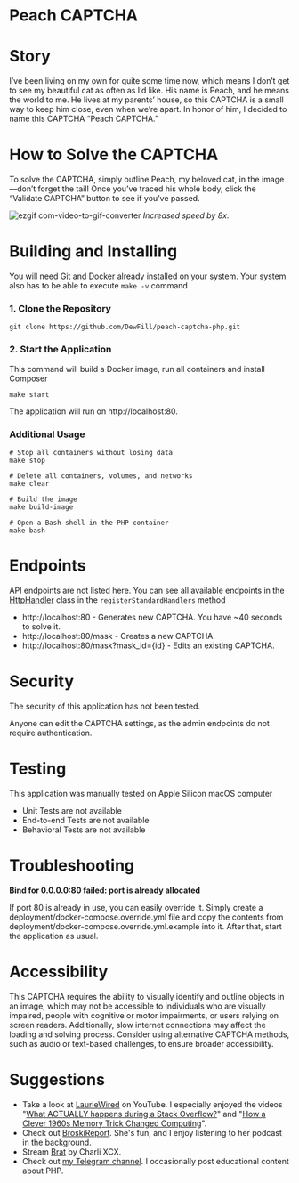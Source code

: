 # Peach CAPTCHA


# Story
I’ve been living on my own for quite some time now, which means I don’t get to see my beautiful cat as often as I’d like. His name is Peach, and he means the world to me. He lives at my parents’ house, so this CAPTCHA is a small way to keep him close, even when we’re apart. In honor of him, I decided to name this CAPTCHA “Peach CAPTCHA.”
# How to Solve the CAPTCHA
To solve the CAPTCHA, simply outline Peach, my beloved cat, in the image—don’t forget the tail! Once you’ve traced his whole body, click the “Validate CAPTCHA” button to see if you’ve passed.

![ezgif com-video-to-gif-converter](https://github.com/user-attachments/assets/2aff629c-4443-4b74-8a8c-c5c1b0bcba58)
_Increased speed by 8x._
# Building and Installing
You will need [Git](https://git-scm.com) and [Docker](https://www.docker.com) already installed on your system. Your system also has to be able to execute `make -v` command
### 1. Clone the Repository
```shell
git clone https://github.com/DewFill/peach-captcha-php.git
```

### 2. Start the Application
This command will build a Docker image, run all containers and install Composer
```shell
make start
```
The application will run on http://localhost:80.
### Additional Usage
```shell
# Stop all containers without losing data
make stop
```
```shell
# Delete all containers, volumes, and networks
make clear
```
```shell
# Build the image
make build-image
```
```shell
# Open a Bash shell in the PHP container
make bash
```

# Endpoints
API endpoints are not listed here. You can see all available endpoints in the [HttpHandler](http/HttpHandler.php) class in the `registerStandardHandlers` method
* http://localhost:80 - Generates new CAPTCHA. You have ~40 seconds to solve it.
* http://localhost:80/mask - Creates a new CAPTCHA.
* http://localhost:80/mask?mask_id={id} - Edits an existing CAPTCHA.


# Security
The security of this application has not been tested.

Anyone can edit the CAPTCHA settings, as the admin endpoints do not require authentication.

# Testing
This application was manually tested on Apple Silicon macOS computer
* Unit Tests are not available
* End-to-end Tests are not available
* Behavioral Tests are not available

# Troubleshooting
**Bind for 0.0.0.0:80 failed: port is already allocated** 

If port 80 is already in use, you can easily override it. Simply create a deployment/docker-compose.override.yml file and copy the contents from deployment/docker-compose.override.yml.example into it. After that, start the application as usual.

# Accessibility
This CAPTCHA requires the ability to visually identify and outline objects in an image, which may not be accessible to individuals who are visually impaired, people with cognitive or motor impairments, or users relying on screen readers. Additionally, slow internet connections may affect the loading and solving process. Consider using alternative CAPTCHA methods, such as audio or text-based challenges, to ensure broader accessibility.

# Suggestions
* Take a look at [LaurieWired](https://www.youtube.com/@lauriewired/videos) on YouTube. I especially enjoyed the videos "[What ACTUALLY happens during a Stack Overflow?](https://www.youtube.com/watch?v=_6zAAhkU_Iw)" and "[How a Clever 1960s Memory Trick Changed Computing](https://www.youtube.com/watch?v=vc79sJ9VOqk)".
* Check out [BroskiReport](https://www.youtube.com/@BroskiReport). She's fun, and I enjoy listening to her podcast in the background.
* Stream [Brat](https://charlixcx.lnk.to/bratcompletelydifferentID) by Charli XCX.
* Check out [my Telegram channel](http://t.me/phpgarbage). I occasionally post educational content about PHP.
